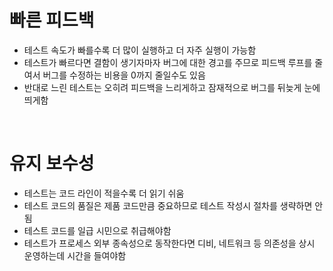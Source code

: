 # 빠른 피드백

- 테스트 속도가 빠를수록 더 많이 실행하고 더 자주 실행이 가능함
- 테스트가 빠르다면 결함이 생기자마자 버그에 대한 경고를 주므로 피드백 루프를 줄여서 버그를 수정하는 비용을 0까지 줄일수도 있음
- 반대로 느린 테스트는 오히려 피드백을 느리게하고 잠재적으로 버그를 뒤늦게 눈에 띄게함

<br>

# 유지 보수성

- 테스트는 코드 라인이 적을수록 더 읽기 쉬움
- 테스트 코드의 품질은 제품 코드만큼 중요하므로 테스트 작성시 절차를 생략하면 안됨
- 테스트 코드를 일급 시민으로 취급해야함
- 테스트가 프로세스 외부 종속성으로 동작한다면 디비, 네트워크 등 의존성을 상시 운영하는데 시간을 들여야함
